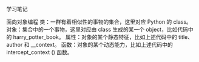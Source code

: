 学习笔记

面向对象编程
类：一群有着相似性的事物的集合，这里对应 Python 的 class。
对象：集合中的一个事物，这里对应由 class 生成的某一个 object，比如代码中的 harry_potter_book。
属性：对象的某个静态特征，比如上述代码中的 title、author 和 __context。
函数：对象的某个动态能力，比如上述代码中的 intercept_context () 函数。
